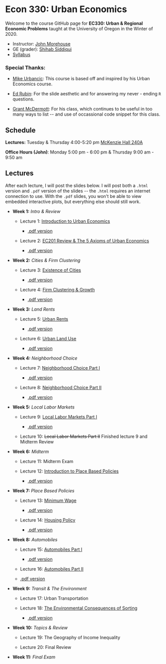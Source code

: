 # Econ 330: Urban Economics

Welcome to the course GitHub page for __EC330: Urban & Regional Economic Problems__ taught at the University of Oregon in the Winter of 2020. 

- Instructor: [John Morehouse](https://www.johnmmorehouse.com/)
- GE (grader): [Shihab Siddiqui](https://economics.uoregon.edu/profile/smshihab/)
- [Syllabus](https://rawcdn.githack.com/johnmorehouse/EC330_UrbanEcon/c9450649bcfff35d5e169014ca5b7e1854fd637d/Syllabus/syllabus.pdf)


### Special Thanks:

  - [Mike Urbancic](https://twitter.com/urbancic?lang=en): This course is based off and inspired by his Urban Economics course. 
  
  - [Ed Rubin](http://edrub.in/): For the slide aesthetic and for answering my never - ending `R` questions. 
  
  - [Grant McDermott](https://grantmcdermott.com/): For his class, which continues to be useful in too many ways to list -- and use of occassional code snippet for this class.
  
## Schedule

__Lectures:__ Tuesday & Thursday 4:00-5:20 pm [McKenzie Hall 240A](https://map.uoregon.edu/c721c7d95)

__Office Hours (John)__: Monday 5:00 pm - 6:00 pm & Thursday 9:00 am - 9:50 am

## Lectures

After each lecture, I will post the slides below. I will post both a `.html` version and `.pdf` version of the slides -- the `.html` requires an internet connection to use. With the `.pdf` slides, you won't be able to view embedded interactive plots, but everything else should still work.

- __Week 1:__ _Intro & Review_

  - Lecture 1: [Introduction to Urban Economics](https://rawcdn.githack.com/johnmorehouse/EC330_UrbanEcon/db4b2dbd43e265b6914c602ee40466d11089db08/Slides/001-intro/lecture_one.html) 
  
    - [.pdf version](https://rawcdn.githack.com/johnmorehouse/EC330_UrbanEcon/7a8c47a98871c1b0777d7af3a2cd490cf1fd6c23/Slides/001-intro/lecture_one.pdf)
  
  - Lecture 2: [EC201 Review & The 5 Axioms of Urban Economics](https://rawcdn.githack.com/johnmorehouse/EC330_UrbanEcon/c5482e8b6af5724a2749147380326a9f75a3bf4e/Slides/002-review/lecture_two.html)
  
     - [.pdf version](https://rawcdn.githack.com/johnmorehouse/EC330_UrbanEcon/c5482e8b6af5724a2749147380326a9f75a3bf4e/Slides/002-review/lecture_two.pdf)
  
- __Week 2:__ _Cities & Firm Clustering_ 
  

  - Lecture 3: [Existence of Cities](https://rawcdn.githack.com/johnmorehouse/EC330_UrbanEcon/e31de01f3a2d7cba3bd17f51b41f9593f262f8c6/Slides/003-existence/lecture_three.html)
  
    - [.pdf version](https://rawcdn.githack.com/johnmorehouse/EC330_UrbanEcon/e31de01f3a2d7cba3bd17f51b41f9593f262f8c6/Slides/003-existence/lecture_three.pdf)
  
  - Lecture 4: [Firm Clustering & Growth](https://rawcdn.githack.com/johnmorehouse/EC330_UrbanEcon/bb824814208f981f528da3c6708890d5576b8f6b/Slides/004-size/lecture_four.html)
  
    - [.pdf version](https://rawcdn.githack.com/johnmorehouse/EC330_UrbanEcon/bb824814208f981f528da3c6708890d5576b8f6b/Slides/004-size/lecture_four.pdf)
  
- __Week 3:__ _Land Rents_

  - Lecture 5: [Urban Rents](https://rawcdn.githack.com/johnmorehouse/EC330_UrbanEcon/06124b810381174be50c43fe7b7432e738baba6b/Slides/005-rents/lecture_five.html)
  
    - [.pdf version](https://rawcdn.githack.com/johnmorehouse/EC330_UrbanEcon/06124b810381174be50c43fe7b7432e738baba6b/Slides/005-rents/lecture_five.pdf)
  
  - Lecture 6: [Urban Land Use](https://rawcdn.githack.com/johnmorehouse/EC330_UrbanEcon/afe9c2b88b55caf3eb7882865e0e3181326935b1/Slides/006-land_use/lecture_6.html)
  
    - [.pdf version](https://rawcdn.githack.com/johnmorehouse/EC330_UrbanEcon/afe9c2b88b55caf3eb7882865e0e3181326935b1/Slides/006-land_use/lecture_6.pdf)
  

- __Week 4:__ _Neighborhood Choice_

  - Lecture 7: [Neighborhood Choice Part I](https://rawcdn.githack.com/johnmorehouse/EC330_UrbanEcon/83e782c7076e138dd6b90bb071cb35f24c9b8a3e/Slides/007-nbhd_choice/lecture_seven.html)
  
    - [.pdf version](https://github.com/johnmorehouse/EC330_UrbanEcon/blob/master/Slides/007-nbhd_choice/lecture_seven.pdf)
  
  - Lecture 8: [Neighborhood Choice Part II](https://rawcdn.githack.com/johnmorehouse/EC330_UrbanEcon/561555bef47f1814b13fe25d719c6bca1999067f/Slides/008-nbhd_choiceII/lecture_8.html)
  
    - [.pdf version](https://rawcdn.githack.com/johnmorehouse/EC330_UrbanEcon/561555bef47f1814b13fe25d719c6bca1999067f/Slides/008-nbhd_choiceII/lecture_8.pdf)



- __Week 5:__ _Local Labor Markets_

  - Lecture 9: [Local Labor Markets Part I](https://rawcdn.githack.com/johnmorehouse/EC330_UrbanEcon/561555bef47f1814b13fe25d719c6bca1999067f/Slides/009-labor_one/lecture_nine.html)
  
    - [.pdf version](https://rawcdn.githack.com/johnmorehouse/EC330_UrbanEcon/561555bef47f1814b13fe25d719c6bca1999067f/Slides/009-labor_one/lecture_nine.pdf)
  
  - Lecture 10: ~~Local Labor Markets Part II~~ Finished lecture 9 and Midterm Review
  

- __Week 6:__ _Midterm_

  - Lecture 11: Midterm Exam
  
  - Lecture 12: [Introduction to Place Based Policies](https://rawcdn.githack.com/johnmorehouse/EC330_UrbanEcon/5640bd095d52bc68df893a8207a8276de3abb629/Slides/012-place_based_policy/lecture_12.html)
  
    - [.pdf version](https://rawcdn.githack.com/johnmorehouse/EC330_UrbanEcon/5640bd095d52bc68df893a8207a8276de3abb629/Slides/012-place_based_policy/lecture_12.pdf)
  

- __Week 7:__ _Place Based Policies_

  - Lecture 13: [Minimum Wage](https://rawcdn.githack.com/johnmorehouse/EC330_UrbanEcon/6d804ad2e3bef9241c1c5212aeb87f3106958890/Slides/013-min_wage/lecture_13.html)
  
    - [.pdf version](https://rawcdn.githack.com/johnmorehouse/EC330_UrbanEcon/6d804ad2e3bef9241c1c5212aeb87f3106958890/Slides/013-min_wage/lecture_13.pdf)
  
  - Lecture 14: [Housing Policy](https://rawcdn.githack.com/johnmorehouse/EC330_UrbanEcon/6c4957a3760da3588ffadf5d5e2c41a2272705d5/Slides/014-rent_control/lecture_14.html)
  
    - [.pdf version](https://rawcdn.githack.com/johnmorehouse/EC330_UrbanEcon/6c4957a3760da3588ffadf5d5e2c41a2272705d5/Slides/014-rent_control/lecture_14.pdf)
  
- __Week 8:__ _Automobiles_

  - Lecture 15: [Automobiles Part I](https://rawcdn.githack.com/johnmorehouse/EC330_UrbanEcon/6c4957a3760da3588ffadf5d5e2c41a2272705d5/Slides/015-autos_1/lecture_15.html)
  
    - [.pdf version](https://rawcdn.githack.com/johnmorehouse/EC330_UrbanEcon/6c4957a3760da3588ffadf5d5e2c41a2272705d5/Slides/015-autos_1/lecture_15.pdf)
  
  - Lecture 16: [Automobiles Part II](https://rawcdn.githack.com/johnmorehouse/EC330_UrbanEcon/6c4957a3760da3588ffadf5d5e2c41a2272705d5/Slides/016-autos_2/lecture_16.html)
  
  - [.pdf version](https://github.com/johnmorehouse/EC330_UrbanEcon/blob/master/Slides/016-autos_2/lecture_16.pdf)
  
- __Week 9:__ _Transit & The Environment_
 
  - Lecture 17: Urban Transportation
  
  - Lecture 18: [The Environmental Consequences of Sorting](https://rawcdn.githack.com/johnmorehouse/EC330_UrbanEcon/a34bc386464717636bdfccdf6999ca5d51f4787e/Slides/018-env_sorting/lecture_18.html)
  
    - [.pdf version](https://rawcdn.githack.com/johnmorehouse/EC330_UrbanEcon/a34bc386464717636bdfccdf6999ca5d51f4787e/Slides/018-env_sorting/lecture_18.pdf)
  
- __Week 10:__ _Topics & Review_

  - Lecture 19: The Geography of Income Inequality
  
  - Lecture 20: Final Review
  

- __Week 11:__ _Final Exam_

  

  
